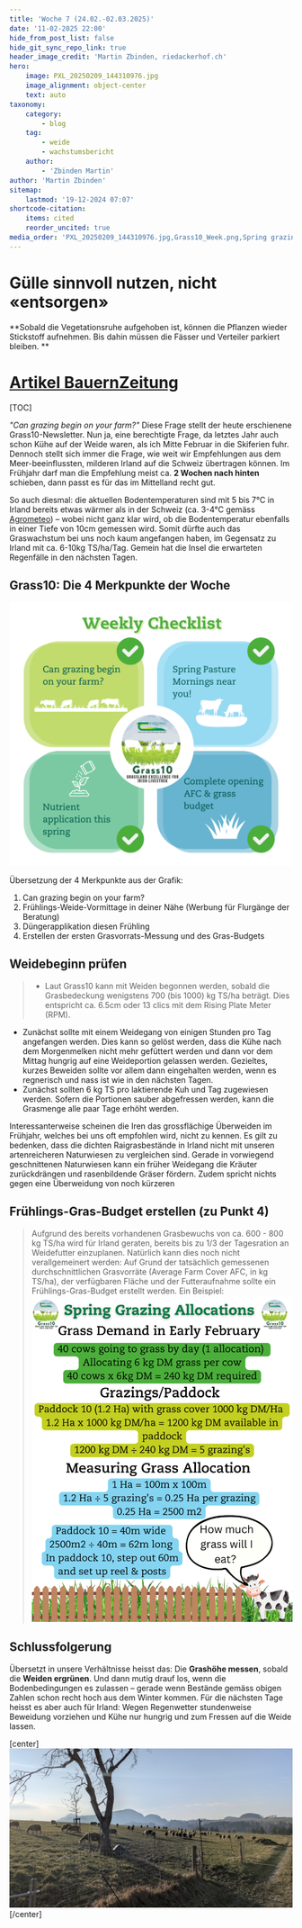 ```yaml
---
title: 'Woche 7 (24.02.-02.03.2025)'
date: '11-02-2025 22:00'
hide_from_post_list: false
hide_git_sync_repo_link: true
header_image_credit: 'Martin Zbinden, riedackerhof.ch'
hero:
    image: PXL_20250209_144310976.jpg
    image_alignment: object-center
    text: auto
taxonomy:
    category:
        - blog
    tag:
        - weide
        - wachstumsbericht
    author:
        - 'Zbinden Martin'
author: 'Martin Zbinden'
sitemap:
    lastmod: '19-12-2024 07:07'
shortcode-citation:
    items: cited
    reorder_uncited: true
media_order: 'PXL_20250209_144310976.jpg,Grass10_Week.png,Spring grazing allocation_2025.png'
---
```


# Gülle sinnvoll nutzen, nicht «entsorgen»

**Sobald die Vegetationsruhe aufgehoben ist, können die Pflanzen wieder Stickstoff aufnehmen. Bis dahin müssen die Fässer und Verteiler parkiert bleiben.
**

[Artikel BauernZeitung](https://www.bauernzeitung.ch/artikel/pflanzen/guelle-sinnvoll-nutzen-nicht-entsorgen-549036?class=button)
===

[TOC]

_"Can grazing begin on your farm?"_ Diese Frage stellt der heute erschienene Grass10-Newsletter. Nun ja, eine berechtigte Frage, da letztes Jahr auch schon Kühe auf der Weide waren, als ich Mitte Februar in die Skiferien fuhr. Dennoch stellt sich immer die Frage, wie weit wir Empfehlungen aus dem Meer-beeinflussten, milderen Irland auf die Schweiz übertragen können. Im Frühjahr darf man die Empfehlung meist ca. **2 Wochen nach hinten** schieben, dann passt es für das im Mittelland recht gut. 

So auch diesmal: die aktuellen Bodentemperaturen sind mit 5 bis 7°C in Irland bereits etwas wärmer als in der Schweiz (ca. 3-4°C gemäss [Agrometeo](https://www.agrometeo.ch/de/meteorologie/grafik?stations=159,160,136,223,216,194,55,185,212,128&sensors=1%3Acumsum%3A0,3%3Aavg&from=2025-01-01&to=2025-02-16&scale=day&groupBy=sensor&measured=1)) – wobei nicht ganz klar wird, ob die Bodentemperatur ebenfalls in einer Tiefe von 10cm gemessen wird. Somit dürfte auch das Graswachstum bei uns noch kaum angefangen haben, im Gegensatz zu Irland mit ca. 6-10kg TS/ha/Tag. Gemein hat die Insel die erwarteten Regenfälle in den nächsten Tagen.


## Grass10: Die 4 Merkpunkte der Woche
![Grass10_Week](Grass10_Week.png?lightbox&resize=600 "Empfehlungen für Irische Weidebetriebe, Woche 7. Quelle: Teagasc Grass10 Newsletter vom 11.02.2025")

Übersetzung der 4 Merkpunkte aus der Grafik:
1. Can grazing begin on your farm?
2. Frühlings-Weide-Vormittage in deiner Nähe (Werbung für Flurgänge der Beratung)
3. Düngerapplikation diesen Frühling
4. Erstellen der ersten Grasvorrats-Messung und des Gras-Budgets

## Weidebeginn prüfen
> * Laut Grass10 kann mit Weiden begonnen werden, sobald die Grasbedeckung wenigstens 700 (bis 1000) kg TS/ha beträgt. Dies entspricht ca. 6.5cm oder 13 clics mit dem Rising Plate Meter (RPM). 
* Zunächst sollte mit einem Weidegang von einigen Stunden pro Tag angefangen werden. Dies kann so gelöst werden, dass die Kühe nach dem Morgenmelken nicht mehr gefüttert werden und dann vor dem Mittag hungrig auf eine Weideportion gelassen werden. Gezieltes, kurzes Beweiden sollte vor allem dann eingehalten werden, wenn es regnerisch und nass ist wie in den nächsten Tagen.
* Zunächst sollten 6 kg TS pro laktierende Kuh und Tag zugewiesen werden. Sofern die Portionen sauber abgefressen werden, kann die Grasmenge alle paar Tage erhöht werden.

Interessanterweise scheinen die Iren das grossflächige Überweiden im Frühjahr, welches bei uns oft empfohlen wird,  nicht zu kennen. Es gilt zu bedenken, dass die dichten Raigrasbestände in Irland nicht mit unseren artenreicheren Naturwiesen zu vergleichen sind. Gerade in vorwiegend geschnittenen Naturwiesen kann ein früher Weidegang die Kräuter zurückdrängen und rasenbildende Gräser fördern. Zudem spricht nichts gegen eine Überweidung von noch kürzeren 

## Frühlings-Gras-Budget erstellen (zu Punkt 4)
> Aufgrund des bereits vorhandenen Grasbewuchs von ca. 600 - 800 kg TS/ha wird für Irland geraten, bereits bis zu 1/3 der Tagesration an Weidefutter einzuplanen. Natürlich kann dies noch nicht verallgemeinert werden: Auf Grund der tatsächlich gemessenen durchschnittlichen Grasvorräte (Average Farm Cover AFC, in kg TS/ha), der verfügbaren Fläche und der Futteraufnahme sollte ein Frühlings-Gras-Budget erstellt werden. Ein Beispiel:
![SpringGrazingAllocation_2025](SpringGrazingAllocation_2025.png?resize=600 "Beispiel für Frühlings-Weidezuteilung. Quelle: Teagasc Grass10 Newsletter")

## Schlussfolgerung
Übersetzt in unsere Verhältnisse heisst das: Die **Grashöhe messen**, sobald die **Weiden ergrünen**. Und dann mutig drauf los, wenn die Bodenbedingungen es zulassen – gerade wenn Bestände gemäss obigen Zahlen schon recht hoch aus dem Winter kommen. Für die nächsten Tage heisst es aber auch für Irland: Wegen Regenwetter stundenweise Beweidung vorziehen und Kühe nur hungrig und zum Fressen auf die Weide lassen.

[center]
![PXL_20250209_144310976](PXL_20250209_144310976.jpg?lightbox&resize=300 "Titelbild: Anfangs Februar geniessen Schafe ihr erstes frisches grün im Jahr 2025. Ganz im Hintergrund (kaum erkennbar) eine Wanderherde am Durchziehen.")
[/center]